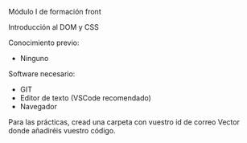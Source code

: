 
Módulo I de formación front

Introducción al DOM y CSS

Conocimiento previo:
- Ninguno

Software necesario:
- GIT
- Editor de texto (VSCode recomendado)
- Navegador

Para las prácticas, cread una carpeta con vuestro id de correo Vector donde añadiréis vuestro código.